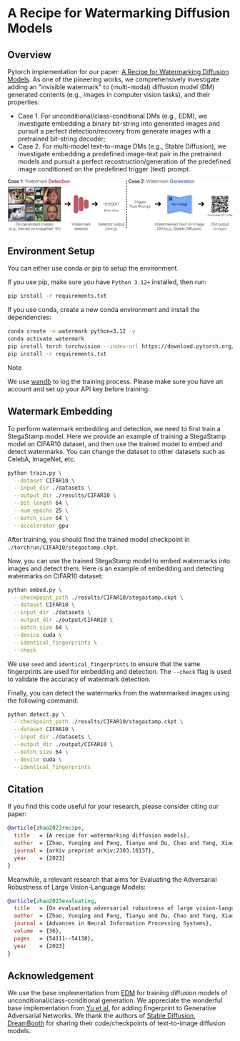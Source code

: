 # A Recipe for Watermarking Diffusion Models

## Overview

Pytorch implementation for our paper: [A Recipe for Watermarking Diffusion Models](https://arxiv.org/abs/2303.10137). As one of the pineering works, we comprehensively investigate adding an "invisible watermark" to (multi-modal) diffusion model (DM) generated contents (e.g., images in computer vision tasks), and their properties:

- Case 1. For unconditional/class-conditional DMs (e.g., EDM), we investigate embedding a binary bit-string into generated images and pursuit a perfect detection/recovery from generate images with a pretrained bit-string decoder;
- Case 2. For multi-model text-to-image DMs (e.g., Stable Diffusion), we investigate embedding a predefined image-text pair in the pretrained models and pursuit a perfect recostruction/generation of the predefined image conditioned on the predefined trigger (text) prompt.

![Watermarking diffusion models overview.](figure/overview.jpg)

## Environment Setup

You can either use conda or pip to setup the environment.

If you use pip, make sure you have `Python 3.12+` installed, then run:

```bash
pip install -r requirements.txt
```

If you use conda, create a new conda environment and install the dependencies:

```bash
conda create -n watermark python=3.12 -y
conda activate watermark
pip install torch torchvision --index-url https://download.pytorch.org/whl/cu126
pip install -r requirements.txt
```

> [!NOTE]
> We use [wandb](https://wandb.ai/) to log the training process. Please make sure you have an account and set up your API key before training.

## Watermark Embedding

To perform watermark embedding and detection, we need to first train a StegaStamp model. Here we provide an example of training a StegaStamp model on CIFAR10 dataset, and then use the trained model to embed and detect watermarks. You can change the dataset to other datasets such as CelebA, ImageNet, etc.

```bash
python train.py \
  --dataset CIFAR10 \
  --input_dir ./datasets \
  --output_dir ./results/CIFAR10 \
  --bit_length 64 \
  --num_epochs 25 \
  --batch_size 64 \
  --accelerator gpu
```

After training, you should find the trained model checkpoint in `./torchrun/CIFAR10/stegastamp.ckpt`.

Now, you can use the trained StegaStamp model to embed watermarks into images and detect them. Here is an example of embedding and detecting watermarks on CIFAR10 dataset:

```bash
python embed.py \
  --checkpoint_path ./results/CIFAR10/stegastamp.ckpt \
  --dataset CIFAR10 \
  --input_dir ./datasets \
  --output_dir ./output/CIFAR10 \
  --batch_size 64 \
  --device cuda \
  --identical_fingerprints \
  --check
```

We use `seed` and `identical_fingerprints` to ensure that the same fingerprints are used for embedding and detection. The `--check` flag is used to validate the accuracy of watermark detection.

Finally, you can detect the watermarks from the watermarked images using the following command:

```bash
python detect.py \
  --checkpoint_path ./results/CIFAR10/stegastamp.ckpt \
  --dataset CIFAR10 \
  --input_dir ./datasets \
  --output_dir ./output/CIFAR10 \
  --batch_size 64 \
  --device cuda \
  --identical_fingerprints
```

## Citation

If you find this code useful for your research, please consider citing our paper:

```bibtex
@article{zhao2023recipe,
  title   = {A recipe for watermarking diffusion models},
  author  = {Zhao, Yunqing and Pang, Tianyu and Du, Chao and Yang, Xiao and Cheung, Ngai-Man and Lin, Min},
  journal = {arXiv preprint arXiv:2303.10137},
  year    = {2023}
}
```

Meanwhile, a relevant research that aims for Evaluating the Adversarial Robustness of Large Vision-Language Models:

```bibtex
@article{zhao2023evaluating,
  title   = {On evaluating adversarial robustness of large vision-language models},
  author  = {Zhao, Yunqing and Pang, Tianyu and Du, Chao and Yang, Xiao and Li, Chongxuan and Cheung, Ngai-Man Man and Lin, Min},
  journal = {Advances in Neural Information Processing Systems},
  volume  = {36},
  pages   = {54111--54138},
  year    = {2023}
}
```

## Acknowledgement

We use the base implementation from [EDM](https://github.com/NVlabs/edm) for training diffusion models of unconditional/class-conditional generation. We appreciate the wonderful base implementation from [Yu et al.](https://github.com/ningyu1991/ArtificialGANFingerprints) for adding fingerprint to Generative Adversarial Networks. We thank the authors of [Stable Diffusion](https://github.com/CompVis/stable-diffusion), [DreamBooth](https://github.com/XavierXiao/Dreambooth-Stable-Diffusion) for sharing their code/checkpoints of text-to-image diffusion models.
